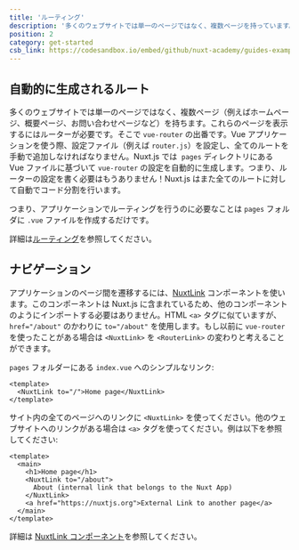 ```yaml
---
title: 'ルーティング'
description: '多くのウェブサイトでは単一のページではなく、複数ページを持っています。例えばホームページ、概要ページ、お問い合わせページなどです。これらのページを表示するにはルーターが必要です。'
position: 2
category: get-started
csb_link: https://codesandbox.io/embed/github/nuxt-academy/guides-examples/tree/master/01_get_started/02_routing?fontsize=14&hidenavigation=1&theme=dark
---
```


## 自動的に生成されるルート

多くのウェブサイトでは単一のページではなく、複数ページ（例えばホームページ、概要ページ、お問い合わせページなど）を持ちます。これらのページを表示するにはルーターが必要です。そこで `vue-router` の出番です。Vue アプリケーションを使う際、設定ファイル（例えば `router.js`）を設定し、全てのルートを手動で追加しなければなりません。Nuxt.js では  `pages` ディレクトリにある Vue ファイルに基づいて `vue-router` の設定を自動的に生成します。つまり、ルーターの設定を書く必要はもうありません！Nuxt.js はまた全てのルートに対して自動でコード分割を行います。

つまり、アプリケーションでルーティングを行うのに必要なことは `pages` フォルダに `.vue` ファイルを作成するだけです。

<base-alert type="next">

詳細は[ルーティング](/docs/2.x/features/file-system-routing)を参照してください。

</base-alert>

## ナビゲーション

アプリケーションのページ間を遷移するには、[NuxtLink](/docs/2.x/x/features/nuxt-components#the-nuxtlink-component) コンポーネントを使います。このコンポーネントは Nuxt.js に含まれているため、他のコンポーネントのようにインポートする必要はありません。HTML `<a>` タグに似ていますが、`href="/about"` のかわりに `to="/about"` を使用します。もし以前に `vue-router` を使ったことがある場合は `<NuxtLink>` を `<RouterLink>` の変わりと考えることができます。

`pages` フォルダーにある `index.vue` へのシンプルなリンク:

```html{}[pages/index.vue]
<template>
  <NuxtLink to="/">Home page</NuxtLink>
</template>
```

サイト内の全てのページへのリンクに `<NuxtLink>` を使ってください。他のウェブサイトへのリンクがある場合は `<a>` タグを使ってください。例は以下を参照してください:

```html{}[pages/index.vue]
<template>
  <main>
    <h1>Home page</h1>
    <NuxtLink to="/about">
      About (internal link that belongs to the Nuxt App)
    </NuxtLink>
    <a href="https://nuxtjs.org">External Link to another page</a>
  </main>
</template>
```

<app-modal>
  <code-sandbox :src="csb_link"></code-sandbox>
</app-modal>

<base-alert type="next">

詳細は [NuxtLink コンポーネント](/docs/2.x/x/features/nuxt-components#the-nuxtlink-component)を参照してください。

</base-alert>
